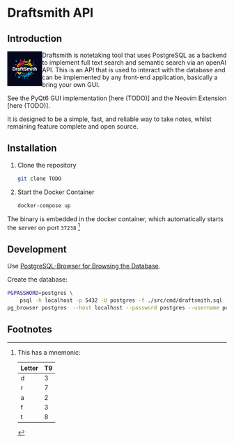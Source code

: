 # Draftsmith API

## Introduction

<p><img src="./assets/logo.png" style="float: left; width: 80px" /></p>



Draftsmith is notetaking tool that uses PostgreSQL as a backend to implement full text search and semantic search via an openAI API. This is an API that is used to interact with the database and can be implemented by any front-end application, basically a bring your own GUI.

See the PyQt6 GUI implementation [here (TODO)] and the Neovim Extension [here (TODO)].

It is designed to be a simple, fast, and reliable way to take notes, whilst remaining feature complete and open source.

## Installation


1. Clone the repository
    ```sh
    git clone TODO
    ```
2. Start the Docker Container

    ```sh
    docker-compose up
    ```

The binary is embedded in the docker container, which automatically starts the server on port `37238` [^1729388462]

## Development

Use [PostgreSQL-Browser for Browsing the Database](https://github.com/RyanGreenup/PostgreSQL-Browser).

Create the database:

```sh
PGPASSWORD=postgres \
    psql -h localhost -p 5432 -U postgres -f ./src/cmd/draftsmith.sql
pg_browser postgres  --host localhost --password postgres --username postgres --port 5432
```




## Footnotes

[^1729388462]: This has a mnemonic:


    | Letter | T9 |
    |--------|----|
    | d      | 3  |
    | r      | 7  |
    | a      | 2  |
    | f      | 3  |
    | t      | 8  |

